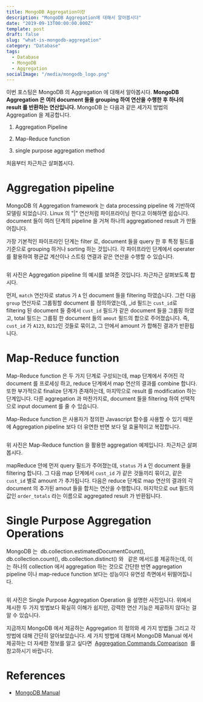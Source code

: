 ```yaml
---
title: MongoDB Aggregation이란
description: "MongoDB Aggregation에 대해서 알아봅시다"
date: "2019-09-13T00:00:00.000Z"
template: post
draft: false
slug: "what-is-mongodb-aggregation"
category: "Database"
tags:
  - Database
  - MongoDB
  - Aggregation
socialImage: "/media/mongodb_logo.png"
---
```


이번 포스팅은 MongoDB 의 Aggregation 에 대해서 알아봅시다. **MongoDB Aggregation 은 여러 document 들을 grouping 하여 연산을 수행한 후 하나의 result 를 반환하는 연산입니다.** MongoDB 는 다음과 같은 세가지 방법의 Aggregation 을 제공합니다.

1. Aggregation Pipeline

2. Map-Reduce function

3. single purpose aggregation method

처음부터 차근차근 살펴봅시다.

# Aggregation pipeline

MongoDB 의 Aggregation framework 는 data processing pipeline 에 기반하여 모델링 되었습니다. Linux 의 "|" 연산처럼 파이프라이닝 한다고 이해하면 쉽습니다. document 들이 여러 단계의 pipeline 을 거쳐 하나의 aggregationed result 가 만들어집니다.

가장 기본적인 파이프라인 단계는 filter 로, document 들을 query 한 후 특정 필드를 기준으로 grouping 하거나 sorting 하는 것입니다. 각 파이프라인 단계에서 operater 를 활용하여 평균값 계산이나 스트링 연결과 같은 연산을 수행할 수 있습니다.

<img src="https://k.kakaocdn.net/dn/cSwl5T/btqtZNkK1AR/F6uJpC6kTSjQRQ1nRs7hG0/tfile.svg" alt="" />

위 사진은 Aggregation pipeline 의 예시를 보여준 것입니다. 차근차근 살펴보도록 합시다.

먼저, `match` 연산자로 status 가 `A` 인 document 들을 filtering 하였습니다. 그런 다음 `group` 연산자로 그룹핑할 document 를 정의하였는데, \_id 필드는 `cust_id`로 filtering 된 document 들 중에서 `cust_id` 필드가 같은 document 들을 그룹핑 하였고, total 필드는 그룹핑 한 document 들의 `amout` 필드의 합으로 주어졌습니다. 즉, `cust_id` 가 `A123`, `B212`인 것들로 묶이고, 그 안에서 amount 가 합해진 결과가 반환됩니다.

# Map-Reduce function

Map-Reduce function 은 두 가지 단계로 구성되는데, map 단계에서 주어진 각 document 를 프로세싱 하고, reduce 단계에서 map 연산의 결과를 combine 합니다. 또한 부가적으로 finalize 단계가 존재하는데, 마지막으로 result 를 modification 하는 단계입니다. 다른 aggregation 과 마찬가지로, document 들을 filtering 하여 선택적으로 input document 를 줄 수 있습니다.

Map-Reduce function 은 사용자가 정의한 Javascript 함수를 사용할 수 있기 때문에 Aggregation pipeline 보다 더 유연한 반면 보다 덜 효율적이고 복잡합니다.

<img src="https://k.kakaocdn.net/dn/dqfMrx/btqt0TR7yRi/kd8q2x4zo2yRVIsAKTLWVK/tfile.svg" alt="" />

위 사진은 Map-Reduce function 을 활용한 aggregation 예제입니다. 차근차근 살펴봅시다.

mapReduce 안에 먼저 query 필드가 주어졌는데, `status` 가 `A` 인 document 들을 filtering 합니다. 그 다음 map 단계에서 `cust_id` 가 같은 것들끼리 묶이고, 같은 `cust_id` 별로 amount 가 추가됩니다. 다음은 reduce 단계로 map 연산의 결과의 각 document 의 추가된 amout 들을 합치는 연산을 수행합니다. 마지막으로 out 필드의 값인 `order_totals` 라는 이름으로 aggregated result 가 반환됩니다.

# Single Purpose Aggregation Operations

MongoDB 는  db.collection.estimatedDocumentCount(), db.collection.count(), db.collection.distinct() 와   같은 메서드를 제공하는데, 이는 하나의 collection 에서 aggregation 하는 것으로 간단한 반면 aggregation pipeline 이나 map-reduce function 보다는 성능이다 유연성 측면에서 뒤떨어집니다.

<img src="https://k.kakaocdn.net/dn/m9mxQ/btqtYZssFsw/KZm9nNsQYGkkXfYXbOp0K1/tfile.svg" alt="" />

위 사진은 Single Purpose Aggregation Operation 을 설명한 사진입니다. 위에서 제시한 두 가지 방법보다 확실히 이해가 쉽지만, 강력한 연산 기능은 제공하지 않다는 걸 알 수 있습니다.

지금까지 MongoDB 에서 제공하는 Aggregation 의 정의와 세 가지 방법들 그리고 각 방법에 대해 간단히 알아보았습니다. 세 가지 방법에 대해서 MongoDB Manual 에서 제공하는 더 자세한 정보를 알고 싶다면  [Aggregation Commands Comparison](https://docs.mongodb.com/manual/reference/aggregation-commands-comparison/)  를 참고하시기 바랍니다.

# References

- [MongoDB Manual](https://docs.mongodb.com/manual/reference/)
